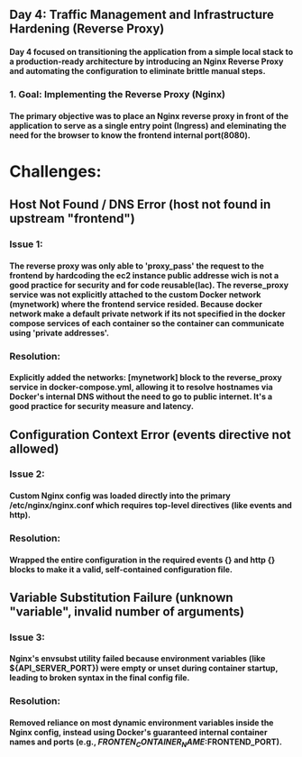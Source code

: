 ## Day 4: Traffic Management and Infrastructure Hardening (Reverse Proxy)

#### Day 4 focused on transitioning the application from a simple local stack to a production-ready architecture by introducing an Nginx Reverse Proxy and automating the configuration to eliminate brittle manual steps.

### 1. Goal: Implementing the Reverse Proxy (Nginx)

#### The primary objective was to place an Nginx reverse proxy in front of the application to serve as a single entry point (Ingress) and eleminating the need for the browser to know the frontend internal port(8080).

# Challenges:


## Host Not Found / DNS Error (host not found in upstream "frontend")

### Issue 1:
#### The reverse proxy was only able to 'proxy_pass' the request to the frontend by hardcoding the ec2 instance public addresse wich is not a good practice for security and for code reusable(Iac). The reverse_proxy service was not explicitly attached to the custom Docker network (mynetwork) where the frontend service resided. Because docker network make a default private network if its not specified in the docker compose services of each container so the container can communicate using 'private addresses'.

### Resolution: 
#### Explicitly added the networks: [mynetwork] block to the reverse_proxy service in docker-compose.yml, allowing it to resolve hostnames via Docker's internal DNS without the need to go to public internet. It's a good practice for security measure and latency.


## Configuration Context Error (events directive not allowed)

### Issue 2:
#### Custom Nginx config was loaded directly into the primary /etc/nginx/nginx.conf which requires top-level directives (like events and http).

### Resolution: 
#### Wrapped the entire configuration in the required events {} and http {} blocks to make it a valid, self-contained configuration file.

## Variable Substitution Failure (unknown "variable", invalid number of arguments)

### Issue 3: 

#### Nginx's envsubst utility failed because environment variables (like ${API_SERVER_PORT}) were empty or unset during container startup, leading to broken syntax in the final config file.

### Resolution: 
#### Removed reliance on most dynamic environment variables inside the Nginx config, instead using Docker's guaranteed internal container names and ports (e.g., $FRONTEN_CONTAINER_NAME:$FRONTEND_PORT).



















